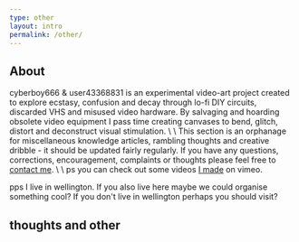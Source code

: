 ```yaml
---
type: other
layout: intro
permalink: /other/
---
```


## About

cyberboy666 & user43368831 is an experimental video-art project created to explore ecstasy, confusion and decay through lo-fi DIY circuits, discarded VHS and misused video hardware. By salvaging and hoarding obsolete video equipment I pass time creating canvases to bend, glitch, distort and deconstruct visual stimulation.
\\
\\
This section is an orphanage for miscellaneous knowledge articles, rambling thoughts and creative dribble - it should be updated fairly regularly. If you have any questions, corrections, encouragement, complaints or thoughts please feel free to [contact me]( {{site.url}}/other/O01).
\\
\\
ps you can check out some videos [I made](https://vimeo.com/user43368831) on vimeo.


pps I live in wellington. If you also live here maybe we could organise something cool? If you don't live in wellington perhaps you should visit?

## thoughts and other